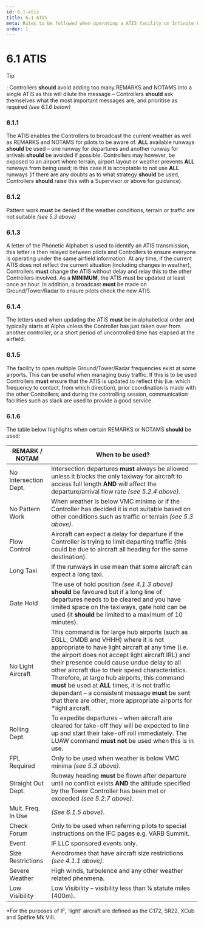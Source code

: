 ```yaml
---
id: 6.1-atis
title: 6.1 ATIS
meta: Rules to be followed when operating a ATIS facility on Infinite Flight.
order: 1
---
```


# 6.1 ATIS

 

Tip

: Controllers **should** avoid adding too many REMARKS and NOTAMS into a single ATIS as this will dilute the message – Controllers **should** ask themselves what the most important messages are, and prioritise as required *(see 6.1.6 below)*



### 6.1.1    

The ATIS enables the Controllers to broadcast the current weather as well as REMARKS and NOTAMS for pilots to be aware of. **ALL** available runways **should** be used – one runway for departures and another runway for arrivals **should** be avoided if possible. Controllers may however, be exposed to an airport where terrain, airport layout or weather prevents **ALL** runways from being used; in this case it is acceptable to not use **ALL** runways (if there are any doubts as to what strategy **should** be used, Controllers **should** raise this with a Supervisor or above for guidance).



### 6.1.2    

Pattern work **must** be denied if the weather conditions, terrain or traffic are not suitable *(see 5.3 above)*



### 6.1.3    

A letter of the Phonetic Alphabet is used to identify an ATIS transmission, this letter is then relayed between pilots and Controllers to ensure everyone is operating under the same airfield information. At any time, if the current ATIS does not reflect the current situation (including changes in weather), Controllers **must** change the ATIS without delay and relay this to the other Controllers involved. As a **MINIMUM**, the ATIS must be updated at least once an hour. In addition, a broadcast **must** be made on Ground/Tower/Radar to ensure pilots check the new ATIS.



### 6.1.4    

The letters used when updating the ATIS **must** be in alphabetical order and typically starts at Alpha unless the Controller has just taken over from another controller, or a short period of uncontrolled time has elapsed at the airfield.



### 6.1.5    

The facility to open multiple Ground/Tower/Radar frequencies exist at some airports. This can be useful when managing busy traffic. If this is to be used Controllers **must** ensure that the ATIS is updated to reflect this (i.e. which frequency to contact, from which direction), prior coordination is made with the other Controllers; and during the controlling session, communication facilities such as slack are used to provide a good service.

 

### 6.1.6    

The table below highlights when certain REMARKS or NOTAMS **should** be used:

 

| **REMARK  / NOTAM**   | **When  to be used?**                                        |
| --------------------- | ------------------------------------------------------------ |
| No Intersection Dept. | Intersection departures **must** always be allowed unless it blocks the only taxiway for aircraft to access full length **AND** will affect the departure/arrival flow rate *(see 5.2.4 above)*. |
| No Pattern Work       | When weather is below VMC minima or if the Controller has decided it is not suitable based on other conditions such as traffic or terrain *(see 5.3 above)*. |
| Flow Control          | Aircraft can expect a delay for departure if the Controller is trying to limit departing traffic (this could be due to aircraft all heading for the same destination). |
| Long Taxi             | If the runways in use mean that some aircraft can expect a long taxi. |
| Gate Hold             | The use of hold position *(see 4.1.3 above)* **should** be favoured but if a long line of  departures needs to be cleared and you have limited space on the taxiways,  gate hold can be used (it **should** be limited to a maximum of 10 minutes). |
| No Light Aircraft     | This command is for large hub airports (such as EGLL, OMDB and VHHH) where it is not appropriate to have light aircraft at any time (i.e. the airport does not accept light aircraft IRL) and their presence could cause undue delay to all other aircraft due to their speed characteristics. Therefore, at large hub airports, this command **must** be used at **ALL** times, it is not traffic dependant – a consistent message **must** be sent that there are other, more appropriate airports for *light aircraft. |
| Rolling Dept.         | To expedite departures – when aircraft are cleared for take-off they will be expected to line up and start their take-off roll immediately. The LUAW command **must not** be used when this is in use. |
| FPL Required          | Only to be used when weather is below VMC minima *(see 5.3 above)*. |
| Straight Out Dept.    | Runway heading **must** be flown after departure until no conflict exists **AND** the altitude specified by the Tower Controller has been met or exceeded *(see 5.2.7 above)*. |
| Mult. Freq. In Use    | *(See 6.1.5 above)*.                                         |
| Check Forum           | Only to be used when referring pilots to special instructions on the IFC pages e.g. VARB Summit. |
| Event                 | IF LLC sponsored events only.                                |
| Size Restrictions     | Aerodromes that have aircraft size restrictions  *(see 4.1.1 above)*. |
| Severe Weather        | High winds, turbulence and any other weather related phenmena. |
| Low Visibility        | Low Visibility – visibility less than ¼  statute miles (400m). |

 

*For the purposes of IF, ‘light’ aircraft are defined as the C172, SR22, XCub and Spitfire Mk VIII.

 